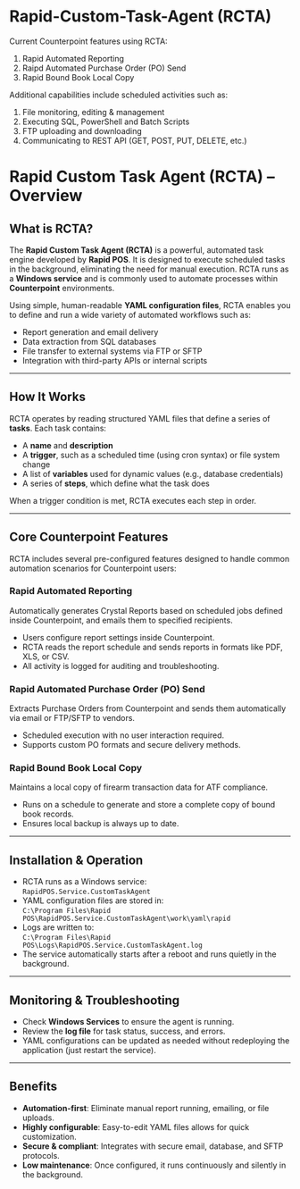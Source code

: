 # Rapid-Custom-Task-Agent (RCTA)

Current Counterpoint features using RCTA:
1. Rapid Automated Reporting
2. Raipd Automated Purchase Order (PO) Send
3. Rapid Bound Book Local Copy

Additional capabilities include scheduled activities such as:
1. File monitoring, editing & management
2. Executing SQL, PowerShell and Batch Scripts
3. FTP uploading and downloading
4. Communicating to REST API (GET, POST, PUT, DELETE, etc.)

# Rapid Custom Task Agent (RCTA) – Overview

## What is RCTA?

The **Rapid Custom Task Agent (RCTA)** is a powerful, automated task engine developed by **Rapid POS**. It is designed to execute scheduled tasks in the background, eliminating the need for manual execution. RCTA runs as a **Windows service** and is commonly used to automate processes within **Counterpoint** environments.

Using simple, human-readable **YAML configuration files**, RCTA enables you to define and run a wide variety of automated workflows such as:

- Report generation and email delivery
- Data extraction from SQL databases
- File transfer to external systems via FTP or SFTP
- Integration with third-party APIs or internal scripts

---

## How It Works

RCTA operates by reading structured YAML files that define a series of **tasks**. Each task contains:

- A **name** and **description**
- A **trigger**, such as a scheduled time (using cron syntax) or file system change
- A list of **variables** used for dynamic values (e.g., database credentials)
- A series of **steps**, which define what the task does

When a trigger condition is met, RCTA executes each step in order.

---

## Core Counterpoint Features

RCTA includes several pre-configured features designed to handle common automation scenarios for Counterpoint users:

### Rapid Automated Reporting
Automatically generates Crystal Reports based on scheduled jobs defined inside Counterpoint, and emails them to specified recipients.

- Users configure report settings inside Counterpoint.
- RCTA reads the report schedule and sends reports in formats like PDF, XLS, or CSV.
- All activity is logged for auditing and troubleshooting.

### Rapid Automated Purchase Order (PO) Send
Extracts Purchase Orders from Counterpoint and sends them automatically via email or FTP/SFTP to vendors.

- Scheduled execution with no user interaction required.
- Supports custom PO formats and secure delivery methods.

### Rapid Bound Book Local Copy
Maintains a local copy of firearm transaction data for ATF compliance.

- Runs on a schedule to generate and store a complete copy of bound book records.
- Ensures local backup is always up to date.

---

## Installation & Operation

- RCTA runs as a Windows service:  
  `RapidPOS.Service.CustomTaskAgent`
- YAML configuration files are stored in:  
  `C:\Program Files\Rapid POS\RapidPOS.Service.CustomTaskAgent\work\yaml\rapid`
- Logs are written to:  
  `C:\Program Files\Rapid POS\Logs\RapidPOS.Service.CustomTaskAgent.log`
- The service automatically starts after a reboot and runs quietly in the background.

---

## Monitoring & Troubleshooting

- Check **Windows Services** to ensure the agent is running.
- Review the **log file** for task status, success, and errors.
- YAML configurations can be updated as needed without redeploying the application (just restart the service).

---

## Benefits

- **Automation-first**: Eliminate manual report running, emailing, or file uploads.
- **Highly configurable**: Easy-to-edit YAML files allows for quick customization.
- **Secure & compliant**: Integrates with secure email, database, and SFTP protocols.
- **Low maintenance**: Once configured, it runs continuously and silently in the background.

